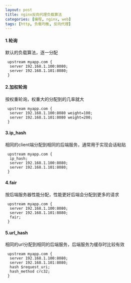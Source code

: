 ```yaml
---
layout: post
title: nginx反向代理负载算法
categories: [编程, nginx, web]
tags: [http, 负载均衡, 反向代理]
---
```


#### 1.轮询
默认的负载算法，逐一分配
```nginx
 upstream myapp.com {
  server 192.168.1.100:8080;
  server 192.168.1.101:8080;
 }

```

#### 2.加权轮询
按权重轮询，权重大的分配到的几率就大
```nginx
 upstream myapp.com {
  server 192.168.1.100:8080 weight=100;
  server 192.168.1.101:8080 weight=200;
 }

```

#### 3.ip_hash
相同的client端分配到相同的后端服务，通常用于实现会话粘贴
```nginx
 upstream myapp.com {
  ip_hash;
  server 192.168.1.100:8080;
  server 192.168.1.101:8080;
 }

```
#### 4.fair
按后端服务器性能分配，性能更好后端会分配到更多的请求
```nginx
 upstream myapp.com {
  server 192.168.1.100:8080;
  server 192.168.1.101:8080;
  fair;
 }

```
#### 5.url_hash
相同的url分配到相同的后端服务，后端服务为缓存时比较有效
```nginx
 upstream myapp.com {
  server 192.168.1.100:8080;
  server 192.168.1.101:8080;
  hash $request_uri;  
  hash_method crc32;
 }

```